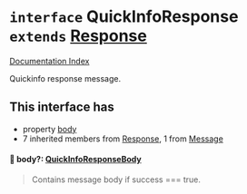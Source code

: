 # `interface` QuickInfoResponse `extends` [Response](../interface.Response/README.md)

[Documentation Index](../README.md)

Quickinfo response message.

## This interface has

- property [body](#-body-quickinforesponsebody)
- 7 inherited members from [Response](../interface.Response/README.md), 1 from [Message](../interface.Message/README.md)


#### 📄 body?: [QuickInfoResponseBody](../interface.QuickInfoResponseBody/README.md)

> Contains message body if success === true.



